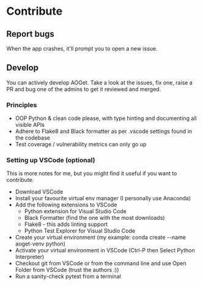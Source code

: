 # Contribute

## Report bugs
When the app crashes, it'll prompt you to open a new issue.

## Develop
You can actively develop AOGet. Take a look at the issues, fix one, raise a PR and bug one of the admins to get it reviewed and merged.

### Principles
* OOP Python & clean code please, with type hinting and documenting all visible APIs
* Adhere to Flake8 and Black formatter as per .vscode settings found in the codebase
* Test coverage / vulnerability metrics can only go up

### Setting up VSCode (optional)
This is more notes for me, but you might find it useful if you want to contribute.
* Download VSCode
* Install your favourite virtual env manager (I personally use Anaconda)
* Add the following extensions to VSCode
  * Python extension for Visual Studio Code
  * Black Formatter (find the one with the most downloads)
  * Flake8 - this adds linting support
  * Python Test Explorer for Visual Studio Code
* Create your virtual environment (my example: conda create --name aoget-venv python)
* Activate your virtual environment in VSCode (Ctrl-P then Select Python Interpreter)
* Checkout git from VSCode or from the command line and use Open Folder from VSCode (trust the authors :))
* Run a sanity-check pytest from a terminal

